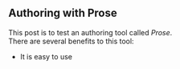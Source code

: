 
## Authoring with Prose  
This post is to test an authoring tool called _Prose_.  
There are several benefits to this tool:  
- It is easy to use  



